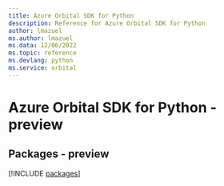 ```yaml
---
title: Azure Orbital SDK for Python
description: Reference for Azure Orbital SDK for Python
author: lmazuel
ms.author: lmazuel
ms.data: 12/06/2022
ms.topic: reference
ms.devlang: python
ms.service: orbital
---
```

# Azure Orbital SDK for Python - preview
## Packages - preview
[!INCLUDE [packages](orbital-index.md)]